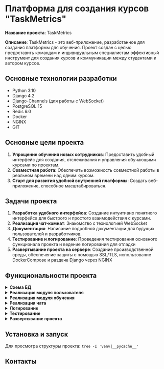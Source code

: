 # Платформа для создания курсов "TaskMetrics"

**Название проекта**: TaskMetrics

**Описание**: TaskMetrics - это веб-приложение, разработанное для создания платформы для обучения. 
Проект создан с целью предоставить командам и индивидуальным специалистам эффективный инструмент 
для создания курсов и коммуникации между студентами и автором курсов.

## Основные технологии разработки

- Python 3.10
- Django 4.2
- Django-Channels (для работы с WebSocket)
- PostgreSQL 15
- Redis 6.0
- Docker
- NGINX
- GIT

## Основные цели проекта

1. **Упрощение обучения новых сотрудников**: Предоставить удобный интерфейс для создания, 
отслеживания и управления обучающими курсами по проектам.
2. **Совместная работа**: Обеспечить возможность совместной работы в реальном времени над одним курсом.
3. **Старт для развития удобной внутренней платформы**: Создать веб-приложение, способное 
масштабироваться.

## Задачи проекта

1. **Разработка удобного интерфейса**: Создание интуитивно понятного интерфейса для быстрого и 
простого взаимодействия с курсами.
2. **Реализация чат-комнат**: Знакомство с технологией WebSocket
3. **Документация**: Написание подробной документации для будущих пользователей и разработчиков.
4. **Тестирование и логирование**: Проведения тестирования основного функционала проекта и ведение
логирования для отладки
5. **Развертывание проекта на сервере**: Создание производственной среды, обеспечение защиты с 
помощью SSL/TLS, использование DockerCompose и раздача Django через NGINX

## Функциональности проекта
<details>
<summary><b>Схема БД</b></summary>   
<a href="https://dbdiagram.io/d/655dc8413be14957877f5cd2">Интерактивная схема базы данных</a>    

![DB](app/media/README_media/database_erd.png)
</details>

<details>
<summary><b>Реализация модуля пользователя</b></summary>

Модуль account реализован для:
 * Работы с профилем пользователей
 * Авторизации и аутентификации пользователей
 * Связи модуля education и пользователей

Частично логика из views была вынесена в отдельный слой services.

Для расширения модели пользователей было рассмотрено 4 способа расширения 
существующей модели пользователя:
- использование прокси-модели;
- использование связи один-к-одному с пользовательской моделью;
- создание модели пользователя с помощью расширения класса AbstractBaseUser;
- создание модели пользователя с помощью расширения класса AbstractUser.

Для расширения информации о пользователе было принято решение создать модель
профиля и связать с пользователем с помощью OneToOneField. 

- Такое решение является более простым, так как не тянет за собой 
необходимость обновления связей через settings.py, что крайне затруднительно, 
если это делается после начала проекта. 
- Нет необходимости в особой форме аутентификации, поэтому нет необходимости в расширении с помощью
AbstractBaseUser или AbstractUser.
- Есть необходимость в хранении дополнительной информации о пользователе, 
поэтому использование прокси модели не подходит

</details>

<details>
<summary><b>Реализация модуля обучения</b></summary>

Модуль education реализован для CRUD операций с курсами, 
модулями и контентом.

Сами курсы построены по принципу "матрешки", то есть существует некоторая
**Сущность** проекта (например "SQL"), в которой может быть несколько **Курсов** 
(например, "Введение в SQL" и "SQL для продвинутых"), в каждом курсе может быть несколько 
**Модулей** (подобно главам в книге), а в каждом модуле может быть несколько **Контента** 
(файлы, видео, текст или картинки)
</details>

<details>
<summary><b>Реализация чата</b></summary>

Модуль chat реализован следующим образом:

- Использование ASGI:
  - Использования channels (схема цикла запрос/ответа) 
![DB](app/media/README_media/chat_request-response.png)
  - Для реализации было выполнено:
    - Настройка потребителя (consumers.py)
    - Конфигурация маршрутизации (routing.py)
    - Реализация WebSocket-клиента с использование JavaScript
    - Активация канального слоя с использованием Redis
</details>

<details>
<summary><b>Логирование</b></summary>

Для того, чтобы упростить процесс отладки, было настроено логирование.
Посмотреть детальнее можно в файле app/config/logging_config.py

Все логирование от Django по умолчанию перехватывается для одинакового
форматирования, вывод в консоль при этом сохраняется (отдельный handler для консоли)

```JSON
'formatters': {
        'standart': {
            'format': '%(asctime)s %(levelname)s %(name)s %(message)s'
        },
    }
```

Был также рассмотрен вариант использования кастомных MiddleWare, но так как Django MiddleWare 
работают на все представления, то во избежания непредвиденного поведения было принято решение 
отказаться от данного способа логирования.

</details>

<details>
<summary><b>Тестирование</b></summary>

Основной функционал проекта был протестирован с помощью pytest и парсеров с использованием
selenium и beautifulsoup

Фикстуры вынесены в отдельные файлы conftest для улучшения читаемости кода тестов

</details>

<details>
<summary><b>Развертывание проекта</b></summary>

</details>


## Установка и запуск

Для просмотра структуры проекта: `tree -I 'venv|__pycache__'`

## Контакты